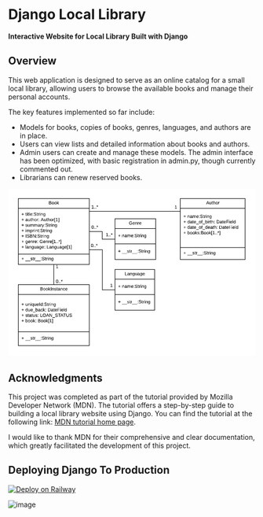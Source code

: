 # Django Local Library
**Interactive Website for Local Library Built with Django**

## Overview

This web application is designed to serve as an online catalog for a small local library, allowing users to browse the available books and manage their personal accounts.

The key features implemented so far include:

* Models for books, copies of books, genres, languages, and authors are in place.
* Users can view lists and detailed information about books and authors.
* Admin users can create and manage these models. The admin interface has been optimized, with basic registration in admin.py, though currently commented out.
* Librarians can renew reserved books.

![Local Library Model](https://raw.githubusercontent.com/mdn/django-locallibrary-tutorial/master/catalog/static/images/local_library_model_uml.png)

## Acknowledgments

This project was completed as part of the tutorial provided by Mozilla Developer Network (MDN). The tutorial offers a step-by-step guide to building a local library website using Django. You can find the tutorial at the following link: [MDN tutorial home page](https://developer.mozilla.org/en-US/docs/Learn/Server-side/Django/Tutorial_local_library_website).

I would like to thank MDN for their comprehensive and clear documentation, which greatly facilitated the development of this project.

## Deploying Django To Production
[![Deploy on Railway](https://railway.app/button.svg)](https://web-production-8e5c2.up.railway.app/catalog/)

<img width="934" alt="image" src="https://github.com/Hannahnv/Django_local_library/assets/102349995/43fd32e2-b164-4d8d-90af-20599baf113d">
